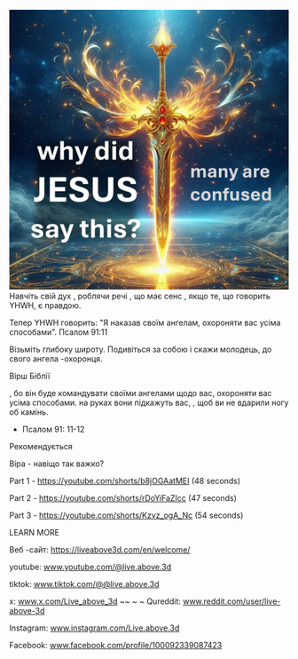 ![Video cover image](../cover.jpg)
Навчіть свій дух
, роблячи речі
, що має сенс
, якщо те, що говорить YHWH, є правдою.

Тепер YHWH говорить:
"Я наказав своїм ангелам,
охороняти вас усіма способами".
Псалом 91:11

Візьміть глибоку широту.
Подивіться за собою
і скажи молодець,
до свого ангела -охоронця.


Вірш Біблії

, бо він буде командувати своїми ангелами щодо вас,
охороняти вас усіма способами.
на руках вони підкажуть вас,
, щоб ви не вдарили ногу об камінь.
- Псалом 91: 11-12


Рекомендується

Віра - навіщо так важко?

Part 1 - https://youtube.com/shorts/b8jOGAatMEI (48 seconds)

Part 2 - https://youtube.com/shorts/rDoYiFaZIcc (47 seconds)

Part 3 - https://youtube.com/shorts/Kzvz_ogA_Nc (54 seconds)


LEARN MORE

Веб -сайт: https://liveabove3d.com/en/welcome/

youtube: www.youtube.com/@live.above.3d

tiktok: www.tiktok.com/@@live.above.3d

x: www.x.com/Live_above_3d ~~ ~ ~ Qureddit: www.reddit.com/user/live-above-3d

Instagram: www.instagram.com/Live.above.3d

Facebook: www.facebook.com/profile/100092339087423
